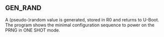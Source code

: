 ## GEN_RAND

A (pseudo-)random value is generated, stored in R0 and returns to U-Boot.
The program shows the minimal configuration sequence to power on the PRNG
in ONE SHOT mode.
